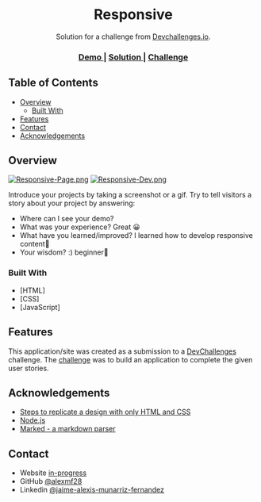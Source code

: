 <!-- Please update value in the {}  -->

<h1 align="center">Responsive</h1>

<div align="center">
   Solution for a challenge from  <a href="http://devchallenges.io" target="_blank">Devchallenges.io</a>.
</div>

<div align="center">
  <h3>
    <a href="https://romantic-einstein-fcc1e4.netlify.app">
      Demo
    </a>
    <span> | </span>
    <a href="https://devchallenges.io/solutions/LWBkKP2RXGvPdfTpFC0N">
      Solution
    </a>
    <span> | </span>
    <a href="https://devchallenges.io/challenges/wBunSb7FPrIepJZAg0sY">
      Challenge
    </a>
  </h3>
</div>

<!-- TABLE OF CONTENTS -->

## Table of Contents

- [Overview](#overview)
  - [Built With](#built-with)
- [Features](#features)
- [Contact](#contact)
- [Acknowledgements](#acknowledgements)

<!-- OVERVIEW -->

## Overview
[![Responsive-Page.png](https://i.postimg.cc/LXHx9cf4/Responsive-Page.png)](https://postimg.cc/hJ5LM3pN)
[![Responsive-Dev.png](https://i.postimg.cc/gJNNngqV/Responsive-Dev.png)](https://postimg.cc/LYgzWBW5)

Introduce your projects by taking a screenshot or a gif. Try to tell visitors a story about your project by answering:

- Where can I see your demo?
- What was your experience?
Great 😀
- What have you learned/improved? 
I learned how to develop responsive content🙂
- Your wisdom? :)
beginner🤙

### Built With

<!-- This section should list any major frameworks that you built your project using. Here are a few examples.-->

- [HTML]
- [CSS]
- [JavaScript]

## Features

<!-- List the features of your application or follow the template. Don't share the figma file here :) -->

This application/site was created as a submission to a [DevChallenges](https://devchallenges.io/challenges) challenge. The [challenge](https://devchallenges.io/challenges/wBunSb7FPrIepJZAg0sY) was to build an application to complete the given user stories.


## Acknowledgements

<!-- This section should list any articles or add-ons/plugins that helps you to complete the project. This is optional but it will help you in the future. For exmpale -->

- [Steps to replicate a design with only HTML and CSS](https://devchallenges-blogs.web.app/how-to-replicate-design/)
- [Node.js](https://nodejs.org/)
- [Marked - a markdown parser](https://github.com/chjj/marked)

## Contact

- Website [in-progress](https://{your-web-site-link})
- GitHub [@alexmf28](https://github.com/alexmf28)
- Linkedin [@jaime-alexis-munarriz-fernandez](https://www.linkedin.com/in/jaime-alexis-munarriz-fernandez-03b370203)
 
